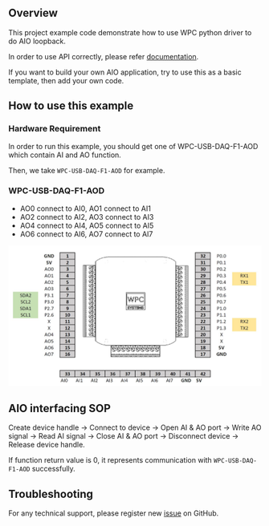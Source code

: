## Overview

This project example code demonstrate how to use WPC python driver to do AIO loopback.

In order to use API correctly, please refer [documentation](https://wpc-systems-ltd.github.io/WPC_Python_driver_release/).

If you want to build your own AIO application, try to use this as a basic template, then add your own code.

## How to use this example

### Hardware Requirement

In order to run this example, you should get one of WPC-USB-DAQ-F1-AOD which contain AI and AO function.

Then, we take `WPC-USB-DAQ-F1-AOD` for example.

### WPC-USB-DAQ-F1-AOD

- AO0 connect to AI0, AO1 connect to AI1
- AO2 connect to AI2, AO3 connect to AI3 
- AO4 connect to AI4, AO5 connect to AI5 
- AO6 connect to AI6, AO7 connect to AI7 

<img src="https://github.com/WPC-Systems-Ltd/WPC_Python_driver_release/blob/main/Reference/Pinouts/USB-DAQ-F1-AOD.JPG" alt="drawing" width="600"/>

## AIO interfacing SOP 

Create device handle -> Connect to device -> Open AI & AO port -> Write AO signal -> Read AI signal -> Close AI & AO port -> Disconnect device -> Release device handle.

If function return value is 0, it represents communication with `WPC-USB-DAQ-F1-AOD` successfully.

## Troubleshooting

For any technical support, please register new [issue](https://github.com/WPC-Systems-Ltd/WPC_Python_driver_release/issues) on GitHub.